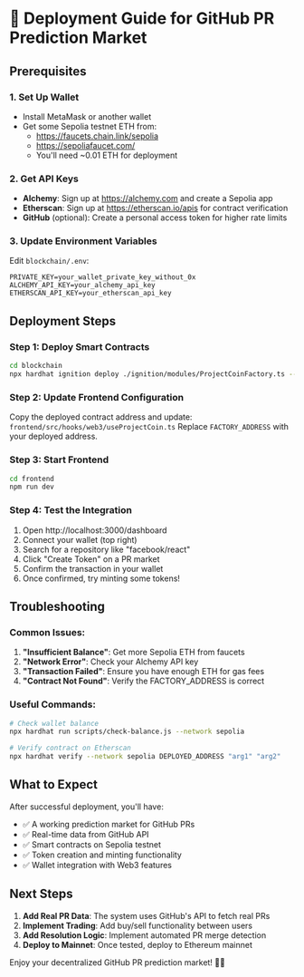 # 🚀 Deployment Guide for GitHub PR Prediction Market

## Prerequisites

### 1. Set Up Wallet
- Install MetaMask or another wallet
- Get some Sepolia testnet ETH from:
  - https://faucets.chain.link/sepolia
  - https://sepoliafaucet.com/
  - You'll need ~0.01 ETH for deployment

### 2. Get API Keys
- **Alchemy**: Sign up at https://alchemy.com and create a Sepolia app
- **Etherscan**: Sign up at https://etherscan.io/apis for contract verification
- **GitHub** (optional): Create a personal access token for higher rate limits

### 3. Update Environment Variables
Edit `blockchain/.env`:
```
PRIVATE_KEY=your_wallet_private_key_without_0x
ALCHEMY_API_KEY=your_alchemy_api_key
ETHERSCAN_API_KEY=your_etherscan_api_key
```

## Deployment Steps

### Step 1: Deploy Smart Contracts
```bash
cd blockchain
npx hardhat ignition deploy ./ignition/modules/ProjectCoinFactory.ts --network sepolia
```

### Step 2: Update Frontend Configuration
Copy the deployed contract address and update:
`frontend/src/hooks/web3/useProjectCoin.ts`
Replace `FACTORY_ADDRESS` with your deployed address.

### Step 3: Start Frontend
```bash
cd frontend
npm run dev
```

### Step 4: Test the Integration
1. Open http://localhost:3000/dashboard
2. Connect your wallet (top right)
3. Search for a repository like "facebook/react"
4. Click "Create Token" on a PR market
5. Confirm the transaction in your wallet
6. Once confirmed, try minting some tokens!

## Troubleshooting

### Common Issues:
1. **"Insufficient Balance"**: Get more Sepolia ETH from faucets
2. **"Network Error"**: Check your Alchemy API key
3. **"Transaction Failed"**: Ensure you have enough ETH for gas fees
4. **"Contract Not Found"**: Verify the FACTORY_ADDRESS is correct

### Useful Commands:
```bash
# Check wallet balance
npx hardhat run scripts/check-balance.js --network sepolia

# Verify contract on Etherscan
npx hardhat verify --network sepolia DEPLOYED_ADDRESS "arg1" "arg2"
```

## What to Expect

After successful deployment, you'll have:
- ✅ A working prediction market for GitHub PRs
- ✅ Real-time data from GitHub API
- ✅ Smart contracts on Sepolia testnet
- ✅ Token creation and minting functionality
- ✅ Wallet integration with Web3 features

## Next Steps

1. **Add Real PR Data**: The system uses GitHub's API to fetch real PRs
2. **Implement Trading**: Add buy/sell functionality between users
3. **Add Resolution Logic**: Implement automated PR merge detection
4. **Deploy to Mainnet**: Once tested, deploy to Ethereum mainnet

Enjoy your decentralized GitHub PR prediction market! 🎯🚀